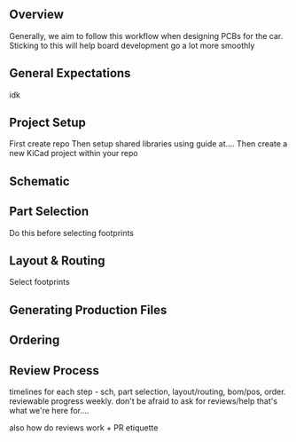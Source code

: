 ## Overview
Generally, we aim to follow this workflow when designing PCBs for the car. Sticking to this will help board development go a lot more smoothly
## General Expectations
idk
## Project Setup
First create repo
Then setup shared libraries using guide at....
Then create a new KiCad project within your repo
## Schematic

## Part Selection
Do this before selecting footprints
## Layout & Routing
Select footprints
## Generating Production Files

## Ordering

## Review Process

timelines for each step - sch, part selection, layout/routing, bom/pos, order. reviewable progress weekly. don't be afraid to ask for reviews/help that's what we're here for....

also how do reviews work + PR etiquette

